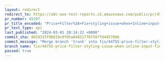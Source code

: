 ```yaml
---
layout: redirect
redirect_to: https://a8c-woo-test-reports.s3.amazonaws.com/public/pr/45197/api/index.html
pr_number: 45197
pr_title_encoded: "Price+Filter%3A+Fix+styling+issue+when+Inline+input+fields+is+enabled"
pr_test_type: api
last_published: "2024-03-01 20:14:22 +0000"
commit_sha: dd19315f98819c0f05a84821776f587fd44570b6
commit_message: "Merge branch 'trunk' into fix/44755-price-filter-styling-issue-when-i…"
branch_name: fix/44755-price-filter-styling-issue-when-inline-input-fields-is-enabled
passed: true
---
```

